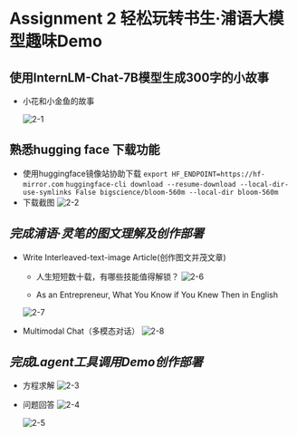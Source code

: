 # Assignment 2 轻松玩转书生·浦语大模型趣味Demo
## 使用InternLM-Chat-7B模型生成300字的小故事
- 小花和小金鱼的故事

  ![2-1](https://github.com/xwhclaire/StudyPackages/assets/34467524/9202cc9d-5659-415b-9c0d-7025e6e7c9e6)

## 熟悉hugging face 下载功能
- 使用huggingface镜像站协助下载
  `export HF_ENDPOINT=https://hf-mirror.com`
  `huggingface-cli download --resume-download --local-dir-use-symlinks False bigscience/bloom-560m --local-dir bloom-560m`
- 下载截图
  ![2-2](https://github.com/xwhclaire/StudyPackages/assets/34467524/750e332f-2cc3-40d3-b50d-b703bc1c5afe)


## ***完成浦语·灵笔的图文理解及创作部署***
- Write Interleaved-text-image Article(创作图文并茂文章)
    - 人生短短数十载，有哪些技能值得解锁？
  ![2-6](https://github.com/xwhclaire/StudyPackages/assets/34467524/a9b8617a-1a40-49a8-ab77-32afc623f2b1)

    - As an Entrepreneur, What You Know if You Knew Then in English
   
  ![2-7](https://github.com/xwhclaire/StudyPackages/assets/34467524/63cec8bc-8908-413f-822b-e40333ec5d60)

- Multimodal Chat（多模态对话）
  ![2-8](https://github.com/xwhclaire/StudyPackages/assets/34467524/241a8b2d-2397-464c-8ce9-b7b0e0fb20f4)


## ***完成Lagent工具调用Demo创作部署***
- 方程求解
  ![2-3](https://github.com/xwhclaire/StudyPackages/assets/34467524/1b3eef6e-aba3-4603-8a4e-a769508b3ad9)

- 问题回答
  ![2-4](https://github.com/xwhclaire/StudyPackages/assets/34467524/75fc16a3-9ff3-4dc1-ac6f-a1c7c0b08ad2)

  ![2-5](https://github.com/xwhclaire/StudyPackages/assets/34467524/d2415776-f5a0-4325-a54f-e17ccb917be7)
